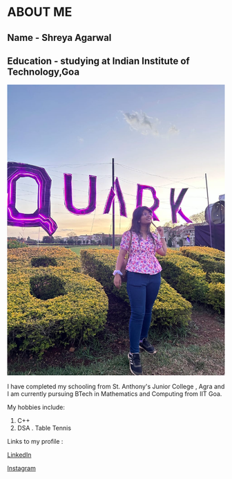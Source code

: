 # ABOUT ME
## Name - Shreya Agarwal
## Education - studying at Indian Institute of Technology,Goa

![shreya](https://github.com/Shreya-2407/Shreya-2407.github.io/raw/main/WhatsApp%20Image%202023-03-28%20at%2000.32.20.jpeg?raw=true)

I have completed my schooling from St. Anthony's Junior College , Agra and I am currently pursuing BTech in Mathematics and Computing from IIT Goa.


My hobbies include:
1. C++
9. DSA
. Table Tennis
   
Links to my profile :
   
[LinkedIn]( https://www.linkedin.com/in/shreya-agarwal-5b8497254)

[Instagram](https://instagram.com/shreyaagarwal249?igshid=ZDdkNTZiNTM=)


